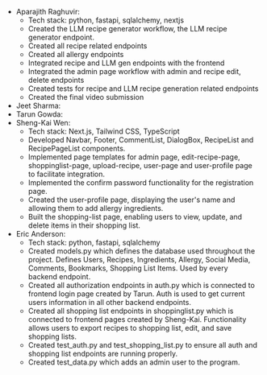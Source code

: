 - Aparajith Raghuvir:
  - Tech stack: python, fastapi, sqlalchemy, nextjs
  - Created the LLM recipe generator workflow, the LLM recipe generator endpoint.
  - Created all recipe related endpoints
  - Created all allergy endpoints
  - Integrated recipe and LLM gen endpoints with the frontend
  - Integrated the admin page workflow with admin and recipe edit, delete endpoints
  - Created tests for recipe and LLM recipe generation related endpoints
  - Created the final video submission
- Jeet Sharma:
- Tarun Gowda:
- Sheng-Kai Wen:
  - Tech stack: Next.js, Tailwind CSS, TypeScript
  - Developed Navbar, Footer, CommentList, DialogBox, RecipeList and RecipePageList components.
  - Implemented page templates for admin page, edit-recipe-page, shoppinglist-page, upload-recipe, user-page and user-profile page to facilitate integration.
  - Implemented the confirm password functionality for the registration page.
  - Created the user-profile page, displaying the user's name and allowing them to add allergy ingredients.
  - Built the shopping-list page, enabling users to view, update, and delete items in their shopping list.
- Eric Anderson:
  - Tech stack: python, fastapi, sqlalchemy
  - Created models.py which defines the database used throughout the project. Defines Users, Recipes, Ingredients, Allergy, Social Media, Comments, Bookmarks, Shopping List Items. Used by every backend endpoint.
  - Created all authorization endpoints in auth.py which is connected to frontend login page created by Tarun. Auth is used to get current users information in all other backend endpoints.
  - Created all shopping list endpoints in shoppinglist.py which is connected to frontend pages created by Sheng-Kai. Functionality allows users to export recipes to shopping list, edit, and save shopping lists.
  - Created test_auth.py and test_shopping_list.py to ensure all auth and shopping list endpoints are running properly.
  - Created test_data.py which adds an admin user to the program.
